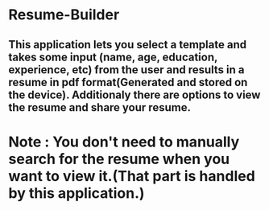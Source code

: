 # Resume-Builder
## This application lets you select a template and takes some input (name, age, education, experience, etc) from the user and results in a resume in pdf format(Generated and stored on the device). Additionaly there are options to view the resume and share your resume.

# Note : You don't need to manually search for the resume when you want to view it.(That part is handled by this application.)
